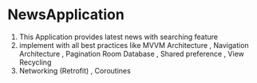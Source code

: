 # NewsApplication

1. This Application provides latest news with searching feature
2. implement with all best practices like MVVM Architecture , Navigation Architecture , Pagination Room Database , Shared preference , View Recycling
3. Networking (Retrofit) , Coroutines
